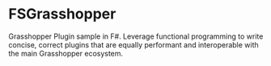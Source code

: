 # FSGrasshopper

Grasshopper Plugin sample in F#. Leverage functional programming to write concise, correct plugins that are equally performant and interoperable with the main Grasshopper ecosystem.
